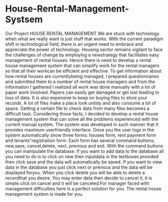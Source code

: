 # House-Rental-Management-Systsem
Our Project HOUSE RENTAL MANAGEMENT We are stuck with technology when what we really want is just stuff that works. With the current paradigm shift in technological field, there is an urgent need to embrace and appreciate the power of technology.   Housing sector remains vigilant to face the challenges of change by employing a newstrategy that facilitates easy management of rental houses. Hence there is need to develop a rental house management system that can simplify work for the rental managers so that all their workcan be efficient and effective. To get information about how rental houses are currentlybeing managed, I prepared questionnaires and submitted them to a number of rental house managers and from the information   I gathered I realized all work was done manually with a lot of paper work involved. Papers can easily get damaged or get lost leading to loss of data. It is also expensive to keep on buying files to store your records. A lot of files make a place look untidy and also consume a lot of space.   Getting a certain file to check data from many files becomes a difficult task. Considering those facts, I decided to develop a rental house management system that can solve all the problems experienced with the current manual system. The system was developed in such manner that it provides maximum userfriendly interface.  Once you the user logs in the system automatically show three forms: houses form, rent payment form and tenants‟registration form. Each form has several command buttons; new,save, cancel,delete, next, previous and exit. With the command buttons you can manipulate the database.  If you want to add data to the database all you need to do is to click on new then inputdata in the textboxes provided then click save and the data will automatically be saved. If you want to view data in the database you just click next or previous and the data will be displayed foryou.   When you click delete you will be able to delete a recordthat you desire. You may enter data then decide to cancel it, it is simple click on cancel and it will be canceled.For manager faced with management difficulties here is a perfect solution for you. The rental house management system is made for you.

